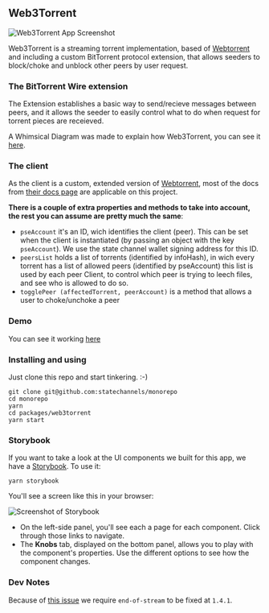 ## Web3Torrent

![Web3Torrent App Screenshot](https://user-images.githubusercontent.com/118913/68315088-05c34880-0096-11ea-94ab-bc86337f15d2.png)

Web3Torrent is a streaming torrent implementation, based of [Webtorrent](https://github.com/webtorrent/webtorrent) and including a custom BitTorrent protocol extension, that allows seeders to block/choke and unblock other peers by user request.

### The BitTorrent Wire extension

The Extension establishes a basic way to send/recieve messages between peers, and it allows the seeder to easily control what to do when request for torrent pieces are receieved.

A Whimsical Diagram was made to explain how Web3Torrent, you can see it [here](https://whimsical.com/Sq6whAwa8aTjbwMRJc7vPU).

### The client

As the client is a custom, extended version of [Webtorrent](https://github.com/webtorrent/webtorrent), most of the docs from [their docs page](https://webtorrent.io/docs) are applicable on this project.

**There is a couple of extra properties and methods to take into account, the rest you can assume are pretty much the same**:

- `pseAccount` it's an ID, wich identifies the client (peer). This can be set when the client is instantiated (by passing an object with the key `pseAccount`). We use the state channel wallet signing address for this ID.
- `peersList` holds a list of torrents (identified by infoHash), in wich every torrent has a list of allowed peers (identified by pseAccount)
  this list is used by each peer Client, to control which peer is trying to leech files, and see who is allowed to do so.
- `togglePeer (affectedTorrent, peerAccount)` is a method that allows a user to choke/unchoke a peer

### Demo

You can see it working [here](https://sc-web3torrent.netlify.com/)

### Installing and using

Just clone this repo and start tinkering. :-)

```shell
git clone git@github.com:statechannels/monorepo
cd monorepo
yarn
cd packages/web3torrent
yarn start
```

### Storybook

If you want to take a look at the UI components we built for this app, we have a [Storybook](https://storybook.js.org). To use it:

```shell
yarn storybook
```

You'll see a screen like this in your browser:

![Screenshot of Storybook](https://user-images.githubusercontent.com/118913/68314770-7e75d500-0095-11ea-9f5a-b571e7a0654b.png)

- On the left-side panel, you'll see each a page for each component. Click through those links to navigate.
- The **Knobs** tab, displayed on the bottom panel, allows you to play with the component's properties. Use the different options to see how the component changes.

### Dev Notes

Because of [this issue](https://github.com/webtorrent/webtorrent/issues/1757) we require `end-of-stream` to be fixed at `1.4.1`.
